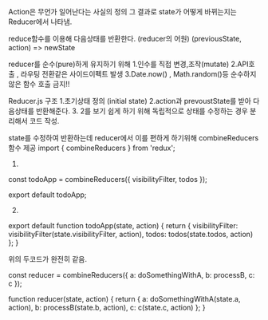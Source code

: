 Action은 무언가 일어난다는 사실의 정의
그 결과로 state가 어떻게 바뀌는지는 Reducer에서 나타냄.

reduce함수를 이용해 다음상태를 반환한다. (reducer의 어원)
(previousState, action) => newState

reducer를 순수(pure)하게 유지하기 위해
1.인수를 직접 변경,조작(mutate)
2.API호출 , 라우팅 전환같은 사이드이펙트 발생
3.Date.now() , Math.random()등 순수하지 않은 함수 호출
  금지!!

Reducer.js 구조
1.초기상태 정의 (initial state)
2.action과 prevoustState를 받아 다음상태를 반환해준다.
3. 2를 보기 쉽게 하기 위해 독립적으로 상태를 수정하는 경우 분리해서 코드 작성.


state를 수정하여 반환하는데 reducer에서 이를 편하게 하기위해 combineReducers 함수 제공
import { combineReducers } from 'redux';

1.
const todoApp = combineReducers({
  visibilityFilter,
  todos
});

export default todoApp;

2.
export default function todoApp(state, action) {
  return {
    visibilityFilter: visibilityFilter(state.visibilityFilter, action),
    todos: todos(state.todos, action)
  };
}

위의 두코드가 완전히 같음.

const reducer = combineReducers({
  a: doSomethingWithA,
  b: processB,
  c: c
});

function reducer(state, action) {
  return {
    a: doSomethingWithA(state.a, action),
    b: processB(state.b, action),
    c: c(state.c, action)
  };
}